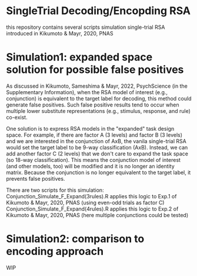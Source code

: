 # SingleTrial Decoding/Encopding RSA
this repository contains several scripts simulation single-trial RSA introduced in Kikumoto & Mayr, 2020, PNAS

# Simulation1: expanded space solution for possible false positives
As discussed in Kikumoto, Sameshima & Mayr, 2022, PsychScience (in the Supplementary Information), when the RSA model of interest (e.g., conjunction) is equivalent to the target label for decoding, 
this method could generate false positives. Such false positive results tend to occur when multiple lower substitute representations (e.g., stimulus, response, and rule) co-exist. 

One solution is to express RSA models in the "expanded" task design space. For example, if there are factor A (3 levels) and factor B (3 levels) and we are interested in the conjunction of AxB, the vanila single-trial RSA would set the target label to be 9-way classification (AxB). Instead, we can add another factor C (2 levels) that we don't care to expand the task space (so 18-way classification). This means the conjunction model of interest (and other models, too) will be modified and it is no longer an identity matrix. Because the conjunction is no longer equivalent to the target label, it prevents false positives. 

There are two scripts for this simulation:
Conjunction_Simulate_F_Expand(3rules).R applies this logic to Exp.1 of Kikumoto & Mayr, 2020, PNAS (using even-odd trials as factor C)
Conjunction_Simulate_F_Expand(4rules).R applies this logic to Exp.2 of Kikumoto & Mayr, 2020, PNAS (here multiple conjunctions could be tested)

# Simulation2: comparison to encoding approach
WIP
